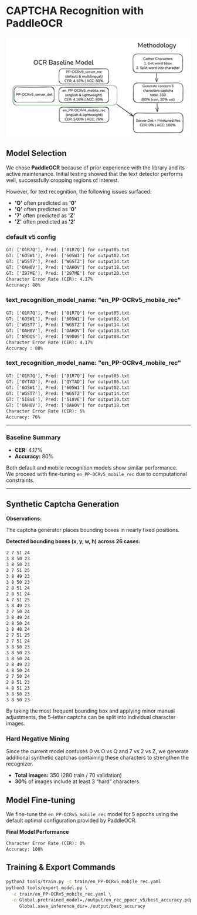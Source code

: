 # CAPTCHA Recognition with PaddleOCR
![Overview](src/Overview.png)

## Model Selection
We chose **PaddleOCR** because of prior experience with the library and its active maintenance.
Initial testing showed that the text detector performs well, successfully cropping regions of interest.

However, for text recognition, the following issues surfaced:

- **'O'** often predicted as **'0'**
- **'Q'** often predicted as **'0'**
- **'7'** often predicted as **'Z'**
- **'Z'** often predicted as **'2'**

### default v5 config 
```
GT: ['O1R7Q'], Pred: ['01R7Q'] for output05.txt
GT: ['6O5W1'], Pred: ['605W1'] for output02.txt
GT: ['WGST7'], Pred: ['WGSTZ'] for output14.txt
GT: ['OAH0V'], Pred: ['OAHOV'] for output18.txt
GT: ['Z97ME'], Pred: ['297ME'] for output20.txt
Character Error Rate (CER): 4.17%
Accuracy: 80% 
```

### text_recognition_model_name: "en_PP-OCRv5_mobile_rec"
```
GT: ['O1R7Q'], Pred: ['01R7Q'] for output05.txt
GT: ['6O5W1'], Pred: ['605W1'] for output02.txt
GT: ['WGST7'], Pred: ['WGSTZ'] for output14.txt
GT: ['OAH0V'], Pred: ['OAHOV'] for output18.txt
GT: ['N9DQS'], Pred: ['N9D0S'] for output08.txt
Character Error Rate (CER): 4.17%
Accuracy : 80% 
```

### text_recognition_model_name: "en_PP-OCRv4_mobile_rec"
```
GT: ['O1R7Q'], Pred: ['01R7Q'] for output05.txt
GT: ['OYTAD'], Pred: ['QYTAD'] for output06.txt
GT: ['6O5W1'], Pred: ['605W1'] for output02.txt
GT: ['WGST7'], Pred: ['WGSTZ'] for output14.txt
GT: ['5I8VE'], Pred: ['518VE'] for output19.txt
GT: ['OAH0V'], Pred: ['OAHOV'] for output18.txt
Character Error Rate (CER): 5%
Accuracy: 76%
```

---

### Baseline Summary

- **CER:** 4.17%
- **Accuracy:** 80%

Both default and mobile recognition models show similar performance.  
We proceed with fine-tuning `en_PP-OCRv5_mobile_rec` due to computational constraints.

---

## Synthetic Captcha Generation
**Observations:**

The captcha generator places bounding boxes in nearly fixed positions.

**Detected bounding boxes (x, y, w, h) across 26 cases:**

```
2 7 51 24
3 8 50 23
3 8 50 23
2 7 51 25
3 8 49 23
3 8 50 23
2 8 51 24
2 8 51 24
4 7 51 25
3 8 49 23
2 7 50 24
3 8 49 24
2 8 50 24
3 8 48 24
2 7 51 25
2 7 51 24
3 8 50 23
3 8 50 23
3 8 50 24
2 8 49 23
4 8 50 24
2 7 50 24
2 8 51 23
4 8 51 23
3 8 50 23
3 8 50 23
```

By taking the most frequent bounding box and applying minor manual adjustments, the 5-letter captcha can be split into individual character images.
### Hard Negative Mining

Since the current model confuses 0 vs O vs Q and 7 vs 2 vs Z, we generate additional synthetic captchas containing these characters to strengthen the recognizer.

- **Total images:** 350 (280 train / 70 validation)
- **30%** of images include at least 3 “hard” characters.


## Model Fine-tuning
We fine-tune the `en_PP-OCRv5_mobile_rec` model for 5 epochs using the default optimal configuration provided by PaddleOCR.

**Final Model Performance**
```
Character Error Rate (CER): 0%
Accuracy: 100%
```

## Training & Export Commands

```bash
python3 tools/train.py -c train/en_PP-OCRv5_mobile_rec.yaml
python3 tools/export_model.py \
  -c train/en_PP-OCRv5_mobile_rec.yaml \
  -o Global.pretrained_model=./output/en_rec_ppocr_v5/best_accuracy.pdparams \
     Global.save_inference_dir=./output/best_accuracy
```
